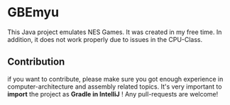 # GBEmyu
This Java project emulates NES Games. It was created in my free time.
In addition, it does not work properly due to issues in the CPU-Class.

## Contribution
if you want to contribute, please make sure you got enough experience in computer-architecture and assembly related topics. 
It's very important to **import** the project as **Gradle in IntelliJ** ! 
Any pull-requests are welcome!
